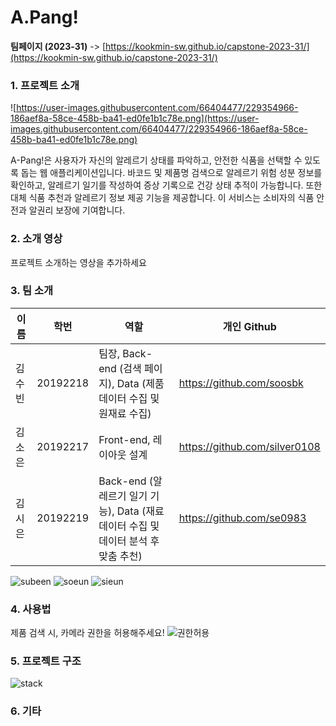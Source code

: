 # A.Pang!

**팀페이지 (2023-31)** -> [https://kookmin-sw.github.io/capstone-2023-31/](https://kookmin-sw.github.io/capstone-2023-31/)

### 1. 프로젝트 소개

![https://user-images.githubusercontent.com/66404477/229354966-186aef8a-58ce-458b-ba41-ed0fe1b1c78e.png](https://user-images.githubusercontent.com/66404477/229354966-186aef8a-58ce-458b-ba41-ed0fe1b1c78e.png)

A-Pang!은 사용자가 자신의 알레르기 상태를 파악하고, 안전한 식품을 선택할 수 있도록 돕는 웹 애플리케이션입니다. 바코드 및 제품명 검색으로 알레르기 위험 성분 정보를 확인하고, 알레르기 일기를 작성하여 증상 기록으로 건강 상태 추적이 가능합니다. 또한 대체 식품 추천과 알레르기 정보 제공 기능을 제공합니다. 이 서비스는 소비자의 식품 안전과 알권리 보장에 기여합니다.

### 2. 소개 영상

프로젝트 소개하는 영상을 추가하세요

### 3. 팀 소개

| 이름 | 학번 | 역할 | 개인 Github |
| --- | --- | --- | --- |
| 김수빈 | 20192218 | 팀장, Back-end (검색 페이지), Data (제품 데이터 수집 및 원재료 수집) | https://github.com/soosbk |
| 김소은 | 20192217 | Front-end, 레이아웃 설계 | https://github.com/silver0108 |
| 김시은 | 20192219 | Back-end (알레르기 일기 기능), Data (재료 데이터 수집 및 데이터 분석 후 맞춤 추천) | https://github.com/se0983 |
![subeen](https://user-images.githubusercontent.com/66404477/229356224-a1cfb936-59c2-4947-aa18-1f92d04884ef.png)
![soeun](https://user-images.githubusercontent.com/66404477/229356219-1b09f8bb-4a2d-48da-86b5-eeba6b67e0e9.png)
![sieun](https://user-images.githubusercontent.com/66404477/229356217-e26e6f80-6623-451a-8572-0db11249a138.png)

### 4. 사용법

제품 검색 시, 카메라 권한을 허용해주세요!
![권한허용](https://user-images.githubusercontent.com/66404477/229356221-b4fd6d4a-7f21-4b30-b2e4-b49b1ca57479.jpg)

### 5. 프로젝트 구조
![stack](https://user-images.githubusercontent.com/66404477/229356303-b11d7de8-637d-4750-8e3a-5773309321f2.png)
### 6. 기타
